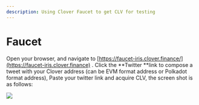 ```yaml
---
description: Using Clover Faucet to get CLV for testing
---
```


# Faucet

Open your browser, and navigate to [https://faucet-iris.clover.finance/](https://faucet-iris.clover.finance) . Click the **Twitter **link to compose a tweet with your Clover address (can be EVM format address or Polkadot format address), Paste your twitter link and acquire CLV, the screen shot is as follows:

![](<../../.gitbook/assets/faucet (1).jpg>)
